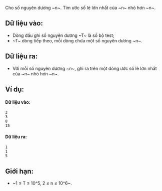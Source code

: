 Cho số nguyên dương ~n~. Tìm ước số lẻ lớn nhất của ~n~ nhỏ hơn ~n~.

## Dữ liệu vào:
- Dòng đầu ghi số nguyên dương ~T~ là số bộ test;
- ~T~ dòng tiếp theo, mỗi dòng chứa một số nguyên dương ~n~.

## Dữ liệu ra:
- Với mỗi số nguyên dương ~n~, ghi ra trên một dòng ước số lẻ lớn nhất của ~n~ nhỏ hơn ~n~.

## Ví dụ:
#### Dữ liệu vào:
```
3
3
8
15
```

#### Dữ liệu ra:
```
1
1
5
```

## Giới hạn:
- ~1 ≤ T ≤ 10^5, 2 ≤ n ≤ 10^6~.